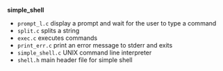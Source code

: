 **simple_shell**

- `prompt_l.c` display a prompt and wait for the user to type a command
- `split.c` splits a string
- `exec.c` executes commands
- `print_err.c` print an error message to stderr and exits
- `simple_shell.c` UNIX command line interpreter
- `shell.h` main header file for simple shell


